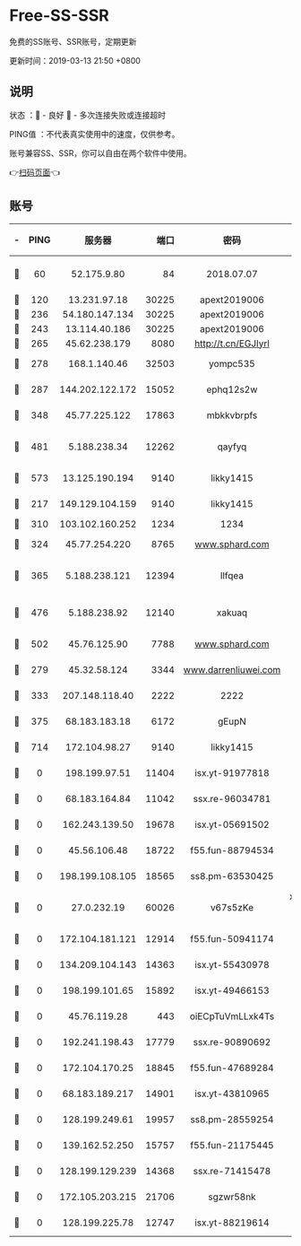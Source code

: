 # Free-SS-SSR

免费的SS账号、SSR账号，定期更新

更新时间：2019-03-13 21:50 +0800

## 说明

状态     ：🙂 - 良好 🙁 - 多次连接失败或连接超时

PING值   ：不代表真实使用中的速度，仅供参考。

账号兼容SS、SSR，你可以自由在两个软件中使用。

👉[扫码页面](https://liesauer.github.io/Free-SS-SSR/)👈

## 账号

|-|PING|服务器|端口|密码|加密方式|区域|
|:----:|:----:|:-----:|-----:|:----:|:----:|:----:|
|🙂|60|52.175.9.80|84|2018.07.07|chacha20-ietf-poly1305|HK|
|🙂|120|13.231.97.18|30225|apext2019006|chacha20|JP|
|🙂|236|54.180.147.134|30225|apext2019006|chacha20|KR|
|🙂|243|13.114.40.186|30225|apext2019006|chacha20|JP|
|🙂|265|45.62.238.179|8080|http://t.cn/EGJIyrl|rc4-md5|CA|
|🙂|278|168.1.140.46|32503|yompc535|aes-256-cfb|AU|
|🙂|287|144.202.122.172|15052|ephq12s2w|aes-256-cfb|US|
|🙂|348|45.77.225.122|17863|mbkkvbrpfs|aes-256-cfb|GB|
|🙂|481|5.188.238.34|12262|qayfyq|chacha20-ietf-poly1305|BR|
|🙂|573|13.125.190.194|9140|likky1415|aes-256-cfb|KR|
|🙂|217|149.129.104.159|9140|likky1415|aes-256-cfb|HK|
|🙂|310|103.102.160.252|1234|1234|rc4-md5|JP|
|🙂|324|45.77.254.220|8765|www.sphard.com|aes-256-cfb|SG|
|🙂|365|5.188.238.121|12394|llfqea|chacha20-ietf-poly1305|BR|
|🙂|476|5.188.238.92|12140|xakuaq|chacha20-ietf-poly1305|BR|
|🙂|502|45.76.125.90|7788|www.sphard.com|aes-256-cfb|AU|
|🙁|279|45.32.58.124|3344|www.darrenliuwei.com|aes-256-cfb|JP|
|🙁|333|207.148.118.40|2222|2222|aes-256-cfb|SG|
|🙁|375|68.183.183.18|6172|gEupN|aes-256-cfb|SG|
|🙁|714|172.104.98.27|9140|likky1415|aes-256-cfb|JP|
|🙁|0|198.199.97.51|11404|isx.yt-91977818|aes-256-cfb|US|
|🙁|0|68.183.164.84|11042|ssx.re-96034781|aes-256-cfb|US|
|🙁|0|162.243.139.50|19678|isx.yt-05691502|aes-256-cfb|US|
|🙁|0|45.56.106.48|18722|f55.fun-88794534|aes-256-cfb|US|
|🙁|0|198.199.108.105|18565|ss8.pm-63530425|aes-256-cfb|US|
|🙁|0|27.0.232.19|60026|v67s5zKe|xchacha20-ietf-poly1305|HK|
|🙁|0|172.104.181.121|12914|f55.fun-50941174|aes-256-cfb|SG|
|🙁|0|134.209.104.143|14363|isx.yt-55430978|aes-256-cfb|SG|
|🙁|0|198.199.101.65|15892|isx.yt-49466153|aes-256-cfb|US|
|🙁|0|45.76.119.28|443|oiECpTuVmLLxk4Ts|aes-256-cfb|AU|
|🙁|0|192.241.198.43|17779|ssx.re-90890692|aes-256-cfb|US|
|🙁|0|172.104.170.25|18845|f55.fun-47689284|aes-256-cfb|SG|
|🙁|0|68.183.189.217|14901|isx.yt-43810965|aes-256-cfb|SG|
|🙁|0|128.199.249.61|19957|ss8.pm-28559254|aes-256-cfb|SG|
|🙁|0|139.162.52.250|15757|f55.fun-21175445|aes-256-cfb|SG|
|🙁|0|128.199.129.239|14368|ssx.re-71415478|aes-256-cfb|SG|
|🙁|0|172.105.203.215|21706|sgzwr58nk|aes-256-cfb|JP|
|🙁|0|128.199.225.78|12747|isx.yt-88219614|aes-256-cfb|SG|
